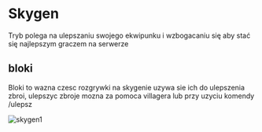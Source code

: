 # Skygen
Tryb polega na ulepszaniu swojego ekwipunku i wzbogacaniu się aby stać się najlepszym graczem na serwerze 

## bloki 
Bloki to wazna czesc rozgrywki na skygenie uzywa sie ich do ulepszenia zbroi, ulepszyc zbroje mozna za pomoca villagera lub przy uzyciu komendy /ulepsz 

![skygen1](/assets/skygen/skygen1.png)

